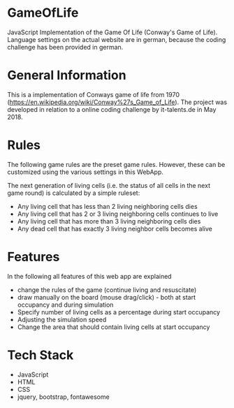 # GameOfLife
JavaScript Implementation of the Game Of Life (Conway's Game of Life). Language settings on the actual website are in german, because the coding challenge has been provided in german.

# General Information
This is a implementation of Conways game of life from 1970 (https://en.wikipedia.org/wiki/Conway%27s_Game_of_Life). 
The project was developed in relation to a online coding challenge by it-talents.de in May 2018.

# Rules
The following game rules are the preset game rules. However, these can be customized using the various settings in this WebApp.

The next generation of living cells (i.e. the status of all cells in the next game round) is calculated by a simple ruleset:
- Any living cell that has less than 2 living neighboring cells dies
- Any living cell that has 2 or 3 living neighboring cells continues to live
- Any living cell that has more than 3 living neighboring cells dies
- Any dead cell that has exactly 3 living neighbor cells becomes alive

# Features
In the following all features of this web app are explained

- change the rules of the game (continue living and resuscitate)
- draw manually on the board (mouse drag/click) - both at start occupancy and during simulation
- Specify number of living cells as a percentage during start occupancy
- Adjusting the simulation speed
- Change the area that should contain living cells at start occupancy

# Tech Stack
- JavaScript
- HTML
- CSS
- jquery, bootstrap, fontawesome
